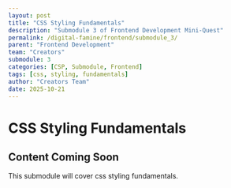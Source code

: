 ```yaml
---
layout: post
title: "CSS Styling Fundamentals"
description: "Submodule 3 of Frontend Development Mini-Quest"
permalink: /digital-famine/frontend/submodule_3/
parent: "Frontend Development"
team: "Creators"
submodule: 3
categories: [CSP, Submodule, Frontend]
tags: [css, styling, fundamentals]
author: "Creators Team"
date: 2025-10-21
---
```


# CSS Styling Fundamentals

## Content Coming Soon
This submodule will cover css styling fundamentals.
